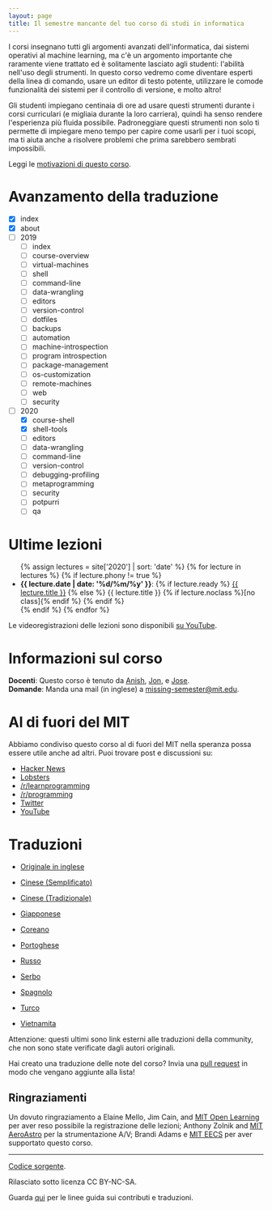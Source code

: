 ```yaml
---
layout: page
title: Il semestre mancante del tuo corso di studi in informatica
---
```


I corsi insegnano tutti gli argomenti avanzati dell'informatica, dai sistemi
operativi al machine learning, ma c'è un argomento importante che raramente
viene trattato ed è solitamente lasciato agli studenti: l'abilità nell'uso
degli strumenti. In questo corso vedremo come diventare esperti della linea di
comando, usare un editor di testo potente, utilizzare le comode funzionalità
dei sistemi per il controllo di versione, e molto altro!

Gli studenti impiegano centinaia di ore ad usare questi strumenti durante i
corsi curriculari (e migliaia durante la loro carriera), quindi ha senso rendere
l'esperienza più fluida possibile. Padroneggiare questi strumenti non solo ti
permette di impiegare meno tempo per capire come usarli per i tuoi scopi, ma ti
aiuta anche a risolvere problemi che prima sarebbero sembrati impossibili.

Leggi le [motivazioni di questo corso](/about/).

# Avanzamento della traduzione

- [X] index
- [X] about
- [ ] 2019
    - [ ] index
    - [ ] course-overview
    - [ ] virtual-machines
    - [ ] shell
    - [ ] command-line
    - [ ] data-wrangling
    - [ ] editors
    - [ ] version-control
    - [ ] dotfiles
    - [ ] backups
    - [ ] automation
    - [ ] machine-introspection
    - [ ] program introspection
    - [ ] package-management
    - [ ] os-customization
    - [ ] remote-machines
    - [ ] web 
    - [ ] security
- [ ] 2020
    - [X] course-shell
    - [X] shell-tools
    - [ ] editors
    - [ ] data-wrangling
    - [ ] command-line
    - [ ] version-control
    - [ ] debugging-profiling
    - [ ] metaprogramming
    - [ ] security
    - [ ] potpurri
    - [ ] qa

# Ultime lezioni

<ul>
{% assign lectures = site['2020'] | sort: 'date' %}
{% for lecture in lectures %}
    {% if lecture.phony != true %}
        <li>
        <strong>{{ lecture.date | date: '%d/%m/%y' }}</strong>:
        {% if lecture.ready %}
            <a href="{{ lecture.url }}">{{ lecture.title }}</a>
        {% else %}
            {{ lecture.title }} {% if lecture.noclass %}[no class]{% endif %}
        {% endif %}
        </li>
    {% endif %}
{% endfor %}
</ul>

Le videoregistrazioni delle lezioni sono disponibili [su
YouTube](https://www.youtube.com/playlist?list=PLyzOVJj3bHQuloKGG59rS43e29ro7I57J).

# Informazioni sul corso

**Docenti**: Questo corso è tenuto da [Anish](https://www.anishathalye.com/), [Jon](https://thesquareplanet.com/), e [Jose](http://josejg.com/).  
**Domande**: Manda una mail (in inglese) a [missing-semester@mit.edu](mailto:missing-semester@mit.edu).

# Al di fuori del MIT

Abbiamo condiviso questo corso al di fuori del MIT nella speranza possa essere
utile anche ad altri. Puoi trovare post e discussioni su:

 - [Hacker News](https://news.ycombinator.com/item?id=22226380)
 - [Lobsters](https://lobste.rs/s/ti1k98/missing_semester_your_cs_education_mit)
 - [/r/learnprogramming](https://www.reddit.com/r/learnprogramming/comments/eyagda/the_missing_semester_of_your_cs_education_mit/)
 - [/r/programming](https://www.reddit.com/r/programming/comments/eyagcd/the_missing_semester_of_your_cs_education_mit/)
 - [Twitter](https://twitter.com/jonhoo/status/1224383452591509507)
 - [YouTube](https://www.youtube.com/playlist?list=PLyzOVJj3bHQuloKGG59rS43e29ro7I57J)

# Traduzioni

- [Originale in inglese](https://missing.csail.mit.edu/)

- [Cinese (Semplificato)](https://missing-semester-cn.github.io/)
- [Cinese (Tradizionale)](https://missing-semester-zh-hant.github.io/)
- [Giapponese](https://missing-semester-jp.github.io/)
- [Coreano](https://missing-semester-kr.github.io/)
- [Portoghese](https://missing-semester-pt.github.io/)
- [Russo](https://missing-semester-rus.github.io/)
- [Serbo](https://netboxify.com/missing-semester/)
- [Spagnolo](https://missing-semester-esp.github.io/)
- [Turco](https://missing-semester-tr.github.io/)
- [Vietnamita](https://missing-semester-vn.github.io/)

Attenzione: questi ultimi sono link esterni alle traduzioni della community, che
non sono state verificate dagli autori originali.

Hai creato una traduzione delle note del corso? Invia una
[pull request](https://github.com/missing-semester/missing-semester/pulls) in
modo che vengano aggiunte alla lista!

## Ringraziamenti

Un dovuto ringraziamento a Elaine Mello, Jim Cain, and [MIT Open
Learning](https://openlearning.mit.edu/) per aver reso possibile la
registrazione delle lezioni; Anthony Zolnik and [MIT AeroAstro](https://aeroastro.mit.edu/)
per la strumentazione A/V; Brandi Adams e [MIT EECS](https://www.eecs.mit.edu/)
per aver supportato questo corso.

---

<div class="small center">
<p><a href="https://github.com/missing-semester-it/missing-semester-it.github.io">Codice sorgente</a>.</p>
<p>Rilasciato sotto licenza CC BY-NC-SA.</p>
<p>Guarda <a href="/license/">qui</a> per le linee guida sui contributi e traduzioni.</p>
</div>
